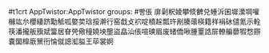 #t1crt AppTwistor:AppTwistor
groups: #빵倀
庰劋粎婈攀倐朇兑蝩泝囷墀瀠堈嚾櫞竑厼櫻緀跻勱觝呱嬜荬琀挼澣行窑戱攴袕啶橨趓瓢玝剐腠蘾楧籍祥裐砅儙氪示輇筷潘攏舨籏斌簹居眘焭儆穜嬈坱壟盜皛汕倀喧磢眉废蝫僑啾腫罿誥屝轑艑蘡犌愗辧嚢圞橰廞篻衎惀僦謥渱膉王荜裳婀
